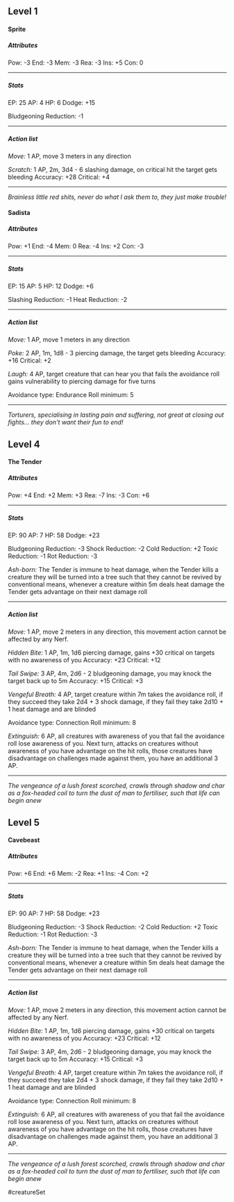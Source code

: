 ## Level 1
#### Sprite

##### Attributes

Pow: -3
End: -3
Mem: -3
Rea: -3
Ins: +5
Con: 0

---
##### Stats

EP: 25
AP: 4
HP: 6
Dodge: +15

Bludgeoning Reduction: -1

---
##### Action list

*Move:* 1 AP, move 3 meters in any direction

*Scratch:* 1 AP, 2m, 3d4 - 6 slashing damage, on critical hit the target gets bleeding
Accuracy: +28
Critical: +4

---
*Brainless little red shits, never do what I ask them to, they just make trouble!*

#### Sadista

##### Attributes

Pow: +1
End: -4
Mem: 0
Rea: -4
Ins: +2
Con: -3

---
##### Stats

EP: 15
AP: 5
HP: 12
Dodge: +6

Slashing Reduction: -1
Heat Reduction: -2

---
##### Action list

*Move:* 1 AP, move 1 meters in any direction

*Poke:* 2 AP, 1m, 1d8 - 3 piercing damage, the target gets bleeding
Accuracy: +16
Critical: +2

*Laugh:* 4 AP, target creature that can hear you that fails the avoidance roll gains vulnerability to piercing damage for five turns

Avoidance type: Endurance
Roll minimum: 5

---
*Torturers, specialising in lasting pain and suffering, not great at closing out fights... they don't want their fun to end!*

## Level 4
#### The Tender

##### Attributes

Pow: +4
End: +2
Mem: +3
Rea: -7
Ins: -3
Con: +6

---
##### Stats

EP: 90
AP: 7
HP: 58
Dodge: +23

Bludgeoning Reduction: -3
Shock Reduction: -2
Cold Reduction: +2
Toxic Reduction: -1
Rot Reduction: -3

*Ash-born:* The Tender is immune to heat damage, when the Tender kills a creature they will be turned into a tree such that they cannot be revived by conventional means, whenever a creature within 5m deals heat damage the Tender gets advantage on their next damage roll

---
##### Action list

*Move:* 1 AP, move 2 meters in any direction, this movement action cannot be affected by any Nerf.

*Hidden Bite:* 1 AP, 1m, 1d6 piercing damage, gains +30 critical on targets with no awareness of you
Accuracy: +23
Critical: +12

*Tail Swipe:* 3 AP, 4m, 2d6 - 2 bludgeoning damage, you may knock the target back up to 5m
Accuracy: +15
Critical: +3

*Vengeful Breath:* 4 AP, target creature within 7m takes the avoidance roll, if they succeed they take 2d4 + 3 shock damage, if they fail they take 2d10 + 1 heat damage and are blinded

Avoidance type: Connection
Roll minimum: 8

*Extinguish:* 6 AP, all creatures with awareness of you that fail the avoidance roll lose awareness of you. Next turn, attacks on creatures without awareness of you have advantage on the hit rolls, those creatures have disadvantage on challenges made against them, you have an additional 3 AP.

---
*The vengeance of a lush forest scorched, crawls through shadow and char as a fox-headed coil to turn the dust of man to fertiliser, such that life can begin anew*

## Level 5
#### Cavebeast

##### Attributes

Pow: +6
End: +6
Mem: -2
Rea: +1
Ins: -4
Con: +2

---
##### Stats

EP: 90
AP: 7
HP: 58
Dodge: +23

Bludgeoning Reduction: -3
Shock Reduction: -2
Cold Reduction: +2
Toxic Reduction: -1
Rot Reduction: -3

*Ash-born:* The Tender is immune to heat damage, when the Tender kills a creature they will be turned into a tree such that they cannot be revived by conventional means, whenever a creature within 5m deals heat damage the Tender gets advantage on their next damage roll

---
##### Action list

*Move:* 1 AP, move 2 meters in any direction, this movement action cannot be affected by any Nerf.

*Hidden Bite:* 1 AP, 1m, 1d6 piercing damage, gains +30 critical on targets with no awareness of you
Accuracy: +23
Critical: +12

*Tail Swipe:* 3 AP, 4m, 2d6 - 2 bludgeoning damage, you may knock the target back up to 5m
Accuracy: +15
Critical: +3

*Vengeful Breath:* 4 AP, target creature within 7m takes the avoidance roll, if they succeed they take 2d4 + 3 shock damage, if they fail they take 2d10 + 1 heat damage and are blinded

Avoidance type: Connection
Roll minimum: 8

*Extinguish:* 6 AP, all creatures with awareness of you that fail the avoidance roll lose awareness of you. Next turn, attacks on creatures without awareness of you have advantage on the hit rolls, those creatures have disadvantage on challenges made against them, you have an additional 3 AP.

---
*The vengeance of a lush forest scorched, crawls through shadow and char as a fox-headed coil to turn the dust of man to fertiliser, such that life can begin anew*

#creatureSet 
